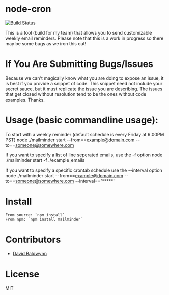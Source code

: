 node-cron
=========

[![Build Status](https://secure.travis-ci.org/ncb000gt/node-cron.png)](http://travis-ci.org/#!/ncb000gt/node-cron)

This is a tool (build for my team) that allows you to send customizable weekly email reminders. Please note that this is a work in progress so there may be some bugs as we iron this out!

If You Are Submitting Bugs/Issues
=============

Because we can't magically know what you are doing to expose an issue, it is best if you provide a snippet of code. This snippet need not include your secret sauce, but it must replicate the issue you are describing. The issues that get closed without resolution tend to be the ones without code examples. Thanks.


Usage (basic commandline usage):
==========

To start with a weekly reminder (default schedule is every Friday at 6:00PM PST)
    node ./mailminder start --from==example@domain.com --to==someone@somewhere.com
    
If you want to specify a list of line seperated emails, use the -f option
    node ./mailminder start -f ./example_emails

If you want to specify a specific crontab schedule use the --interval option
    node ./mailminder start --from==example@domain.com --to==someone@somewhere.com --interval=='*****'
    
    

    
Install
==========

    From source: `npm install`
    From npm: `npm install mailminder`

Contributors
===========

* [David Baldwynn][whitef0x0]

License
==========

MIT


[whitef0x0]:http://github.com/whitef0x0

